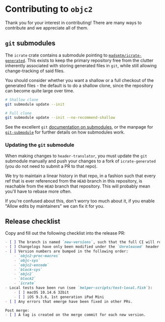 # Contributing to `objc2`

Thank you for your interest in contributing! There are many ways to contribute and we appreciate all of them.


## `git` submodules

The `icrate` crate contains a submodule pointing to
[`madsmtm/icrate-generated`]. This exists to keep the primary repository free
from the clutter inherently associated with storing generated files in `git`,
while still allowing change-tracking of said files.

You should consider whether you want a shallow or a full checkout of the
generated files - the default is to do a shallow clone, since the repository
can become quite large over time.

```sh
# Shallow clone
git submodule update --init
```

```sh
# Full clone
git submodule update --init --no-recommend-shallow
```

See the excellent `git` [documentation on submodules][submodule-docs], or the
manpage for [`git-submodule`] for further details on how submodules work.


[`madsmtm/icrate-generated`]: https://github.com/madsmtm/icrate-generated
[submodule-docs]: https://git-scm.com/docs/gitsubmodules
[`git-submodule`]: https://git-scm.com/docs/git-submodule


### Updating the `git` submodule

When making changes to `header-translator`, you must update the `git`
submodule manually and push your changes to a fork of `icrate-generated` (you
do not need to submit a PR to that repo).

We try to maintain a linear history in that repo, in a fashion such that every
ref that is ever referenced from the `HEAD` branch in this repository, is
reachable from the `HEAD` branch that repository. This will probably mean
you'll have to rebase more often.

If you're confused about this, don't worry too much about it, if you enable
"Allow edits by maintainers" we can fix it for you.


## Release checklist

Copy and fill out the following checklist into the release PR:

```markdown
- [ ] The branch is named `new-versions`, such that the full CI will run.
- [ ] Changelogs have only been modified under the `Unreleased` header.
- [ ] Version numbers are bumped in the following order:
    - `objc2-proc-macros`
    - `objc-sys`
    - `objc2-encode`
    - `block-sys`
    - `objc2`
    - `block2`
    - `icrate`
- Local tests have been run (see `helper-scripts/test-local.fish`):
    - [ ] macOS 10.14.6 32bit
    - [ ] iOS 9.3.6, 1st generation iPad Mini
- [ ] Any errors that emerge have been fixed in other PRs.

Post merge:
- [ ] A tag is created on the merge commit for each new version.
```

